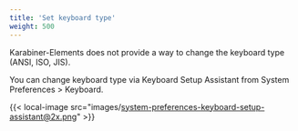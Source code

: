 ```yaml
---
title: 'Set keyboard type'
weight: 500
---
```


Karabiner-Elements does not provide a way to change the keyboard type (ANSI, ISO, JIS).

You can change keyboard type via Keyboard Setup Assistant from System Preferences > Keyboard.

{{< local-image src="images/system-preferences-keyboard-setup-assistant@2x.png" >}}

